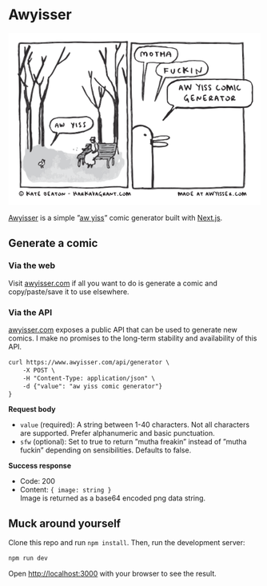 # Awyisser

![Aw yiss aw yiss comic generator](awyiss-readme-image.png)

[Awyisser](https://awyisser.com) is a simple ”[aw yiss](https://knowyourmeme.com/memes/aww-yiss)” comic generator built 
with [Next.js](https://nextjs.org/). 

## Generate a comic

### Via the web

Visit [awyisser.com](https://awyisser.com) if all you want to do is generate 
a comic and copy/paste/save it to use elsewhere.

### Via the API

[awyisser.com](https://awyisser.com) exposes a public API that can be used
to generate new comics. I make no promises to the long-term stability and 
availability of this API.

```curl
curl https://www.awyisser.com/api/generator \
    -X POST \
    -H "Content-Type: application/json" \
    -d {"value": "aw yiss comic generator"}
}
```

**Request body**
- `value` (required): A string between 1-40 characters. Not all characters 
  are supported. Prefer alphanumeric and basic punctuation.
- `sfw` (optional): Set to true to return ”mutha freakin” instead of ”mutha fuckin”
  depending on sensibilities. Defaults to false.

**Success response**  
- Code: 200  
- Content: `{ image: string }`  
  Image is returned as a base64 encoded png data string.

## Muck around yourself

Clone this repo and run `npm install`. Then, run the development server:

```bash
npm run dev
```

Open [http://localhost:3000](http://localhost:3000) with your browser to see the result.
